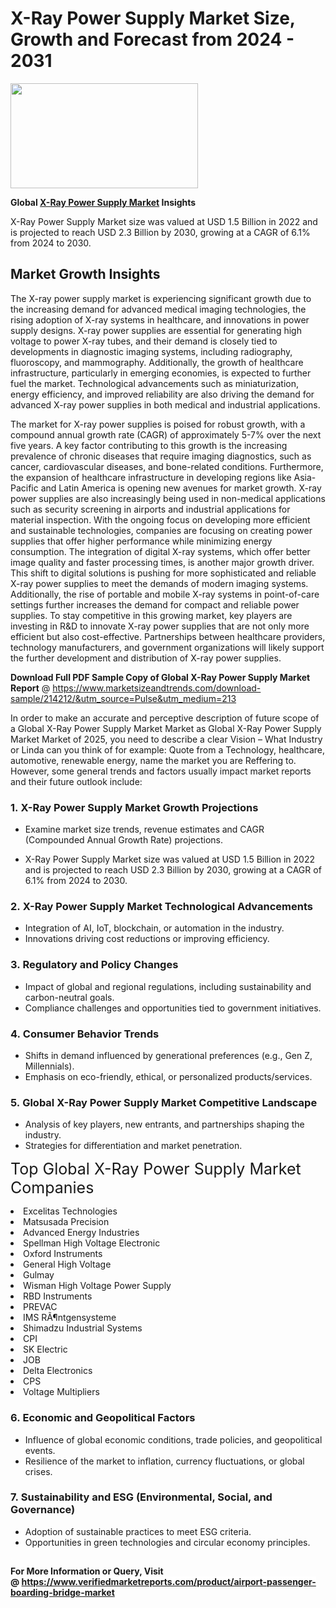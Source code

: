 <H1>X-Ray Power Supply Market Size, Growth and Forecast from 2024 - 2031</H1><img class="aligncenter size-medium wp-image-584254" src="https://thirdeyenews.in/wp-content/uploads/2024/09/Global-Market-Research-300x168.jpeg" alt="" width="300" height="168" /><p><strong>Global&nbsp;<a href="https://www.marketsizeandtrends.com/download-sample/214212/&amp;utm_source=Pulse&amp;utm_medium=213">X-Ray Power Supply Market</a> Insights</strong></p><p>X-Ray Power Supply Market size was valued at USD 1.5 Billion in 2022 and is projected to reach USD 2.3 Billion by 2030, growing at a CAGR of 6.1% from 2024 to 2030.</p><p><h2>Market Growth Insights</h2> <p>The X-ray power supply market is experiencing significant growth due to the increasing demand for advanced medical imaging technologies, the rising adoption of X-ray systems in healthcare, and innovations in power supply designs. X-ray power supplies are essential for generating high voltage to power X-ray tubes, and their demand is closely tied to developments in diagnostic imaging systems, including radiography, fluoroscopy, and mammography. Additionally, the growth of healthcare infrastructure, particularly in emerging economies, is expected to further fuel the market. Technological advancements such as miniaturization, energy efficiency, and improved reliability are also driving the demand for advanced X-ray power supplies in both medical and industrial applications. </p> <p>The market for X-ray power supplies is poised for robust growth, with a compound annual growth rate (CAGR) of approximately 5-7% over the next five years. A key factor contributing to this growth is the increasing prevalence of chronic diseases that require imaging diagnostics, such as cancer, cardiovascular diseases, and bone-related conditions. Furthermore, the expansion of healthcare infrastructure in developing regions like Asia-Pacific and Latin America is opening new avenues for market growth. X-ray power supplies are also increasingly being used in non-medical applications such as security screening in airports and industrial applications for material inspection. With the ongoing focus on developing more efficient and sustainable technologies, companies are focusing on creating power supplies that offer higher performance while minimizing energy consumption. The integration of digital X-ray systems, which offer better image quality and faster processing times, is another major growth driver. This shift to digital solutions is pushing for more sophisticated and reliable X-ray power supplies to meet the demands of modern imaging systems. Additionally, the rise of portable and mobile X-ray systems in point-of-care settings further increases the demand for compact and reliable power supplies. To stay competitive in this growing market, key players are investing in R&D to innovate X-ray power supplies that are not only more efficient but also cost-effective. Partnerships between healthcare providers, technology manufacturers, and government organizations will likely support the further development and distribution of X-ray power supplies. </p><p><span class=""><strong>Download Full PDF Sample Copy of Global X-Ray Power Supply Market Report</strong> @ <a href="https://www.marketsizeandtrends.com/download-sample/214212/&amp;utm_source=Pulse&amp;utm_medium=213" target="_blank">https://www.marketsizeandtrends.com/download-sample/214212/&amp;utm_source=Pulse&amp;utm_medium=213</a></span></p><p>In order to make an accurate and perceptive description of future scope of a Global&nbsp;X-Ray Power Supply Market Market as Global&nbsp;X-Ray Power Supply Market Market of 2025, you need to describe a clear Vision &ndash; What Industry or Linda can you think of for example: Quote from a Technology, healthcare, automotive, renewable energy, name the market you are Reffering to. However, some general trends and factors usually impact market reports and their future outlook include:</p><h3>1.&nbsp;<strong>X-Ray Power Supply Market Growth Projections</strong></h3><ul><li>Examine market size trends, revenue estimates and CAGR (Compounded Annual Growth Rate) projections.</li><li><p>X-Ray Power Supply Market size was valued at USD 1.5 Billion in 2022 and is projected to reach USD 2.3 Billion by 2030, growing at a CAGR of 6.1% from 2024 to 2030.</p></li></ul><h3>2.&nbsp;<strong>X-Ray Power Supply Market Technological Advancements</strong></h3><ul><li>Integration of AI, IoT, blockchain, or automation in the industry.</li><li>Innovations driving cost reductions or improving efficiency.</li></ul><h3>3.&nbsp;<strong>Regulatory and Policy Changes</strong></h3><ul><li>Impact of global and regional regulations, including sustainability and carbon-neutral goals.</li><li>Compliance challenges and opportunities tied to government initiatives.</li></ul><h3>4.&nbsp;<strong>Consumer Behavior Trends</strong></h3><ul><li>Shifts in demand influenced by generational preferences (e.g., Gen Z, Millennials).</li><li>Emphasis on eco-friendly, ethical, or personalized products/services.</li></ul><h3>5.&nbsp;<strong>Global X-Ray Power Supply Market Competitive Landscape</strong></h3><ul><li>Analysis of key players, new entrants, and partnerships shaping the industry.</li><li>Strategies for differentiation and market penetration.</li></ul><p data-pm-slice="1 1 []"><span style="color: inherit; font-family: inherit; font-size: 25px;">Top Global X-Ray Power Supply Market Companies</span></p><div class="" data-test-id=""><p><li>Excelitas Technologies</li><li> Matsusada Precision</li><li> Advanced Energy Industries</li><li> Spellman High Voltage Electronic</li><li> Oxford Instruments</li><li> General High Voltage</li><li> Gulmay</li><li> Wisman High Voltage Power Supply</li><li> RBD Instruments</li><li> PREVAC</li><li> IMS RÃ¶ntgensysteme</li><li> Shimadzu Industrial Systems</li><li> CPI</li><li> SK Electric</li><li> JOB</li><li> Delta Electronics</li><li> CPS</li><li> Voltage Multipliers</li></p></div><h3>6.&nbsp;<strong>Economic and Geopolitical Factors</strong></h3><ul><li>Influence of global economic conditions, trade policies, and geopolitical events.</li><li>Resilience of the market to inflation, currency fluctuations, or global crises.</li></ul><h3>7.&nbsp;<strong>Sustainability and ESG (Environmental, Social, and Governance)</strong></h3><ul><li>Adoption of sustainable practices to meet ESG criteria.</li><li>Opportunities in green technologies and circular economy principles.</li></ul><h2><strong style="font-size: 14px;">For More Information or Query, Visit @&nbsp;</strong><a style="background-color: #ffffff; font-size: 14px;" href="https://www.marketsizeandtrends.com/report/x-ray-power-supply-market/" target="_blank">https://www.verifiedmarketreports.com/product/airport-passenger-boarding-bridge-market</a></h2>
